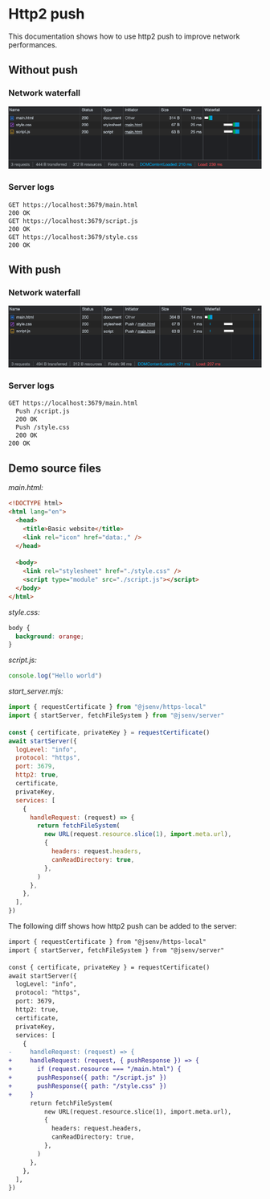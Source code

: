 <!--
  - show 3 files (html, script.js, style.css)
  - show the dev server serving them
  - show screenshot of chrome network panel
  - show how to add pushResponse
  - show the result in chrome network panel
 -->

# Http2 push

This documentation shows how to use http2 push to improve network performances.

## Without push

### Network waterfall

![stuff](./screenshots/http2_push_before.png)

### Server logs

```console
GET https://localhost:3679/main.html
200 OK
GET https://localhost:3679/script.js
200 OK
GET https://localhost:3679/style.css
200 OK
```

## With push

### Network waterfall

![stuff](./screenshots/http2_push_after.png)

### Server logs

```console
GET https://localhost:3679/main.html
  Push /script.js
  200 OK
  Push /style.css
  200 OK
200 OK
```

## Demo source files

_main.html:_

```html
<!DOCTYPE html>
<html lang="en">
  <head>
    <title>Basic website</title>
    <link rel="icon" href="data:," />
  </head>

  <body>
    <link rel="stylesheet" href="./style.css" />
    <script type="module" src="./script.js"></script>
  </body>
</html>
```

_style.css:_

```css
body {
  background: orange;
}
```

_script.js:_

```js
console.log("Hello world")
```

_start_server.mjs:_

```js
import { requestCertificate } from "@jsenv/https-local"
import { startServer, fetchFileSystem } from "@jsenv/server"

const { certificate, privateKey } = requestCertificate()
await startServer({
  logLevel: "info",
  protocol: "https",
  port: 3679,
  http2: true,
  certificate,
  privateKey,
  services: [
    {
      handleRequest: (request) => {
        return fetchFileSystem(
          new URL(request.resource.slice(1), import.meta.url),
          {
            headers: request.headers,
            canReadDirectory: true,
          },
        )
      },
    },
  ],
})
```

The following diff shows how http2 push can be added to the server:

```diff
import { requestCertificate } from "@jsenv/https-local"
import { startServer, fetchFileSystem } from "@jsenv/server"

const { certificate, privateKey } = requestCertificate()
await startServer({
  logLevel: "info",
  protocol: "https",
  port: 3679,
  http2: true,
  certificate,
  privateKey,
  services: [
    {
-     handleRequest: (request) => {
+     handleRequest: (request, { pushResponse }) => {
+       if (request.resource === "/main.html") {
+       pushResponse({ path: "/script.js" })
+       pushResponse({ path: "/style.css" })
+     }
      return fetchFileSystem(
          new URL(request.resource.slice(1), import.meta.url),
          {
            headers: request.headers,
            canReadDirectory: true,
          },
        )
      },
    },
  ],
})
```
